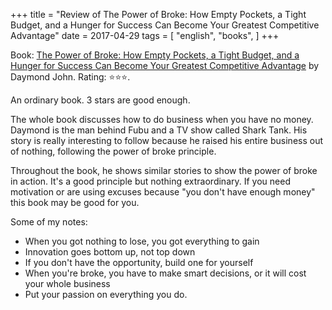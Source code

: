 +++
title = "Review of The Power of Broke: How Empty Pockets, a Tight Budget, and a Hunger for Success Can Become Your Greatest Competitive Advantage"
date = 2017-04-29
tags = [
    "english",
    "books",
]
+++

Book: [The Power of Broke: How Empty Pockets, a Tight Budget, and a Hunger for Success Can Become Your Greatest Competitive Advantage](https://www.goodreads.com/book/show/25430691) by Daymond John. Rating: ⭐️⭐️⭐️.

An ordinary book. 3 stars are good enough.

The whole book discusses how to do business when you have no money. Daymond is the man behind Fubu and a TV show called Shark Tank. His story is really interesting to follow because he raised his entire business out of nothing, following the power of broke principle.

Throughout the book, he shows similar stories to show the power of broke in action. It's a good principle but nothing extraordinary. If you need motivation or are using excuses because "you don't have enough money" this book may be good for you.

Some of my notes:

* When you got nothing to lose, you got everything to gain
* Innovation goes bottom up, not top down
* If you don't have the opportunity, build one for yourself
* When you're broke, you have to make smart decisions, or it will cost your whole business
* Put your passion on everything you do.
